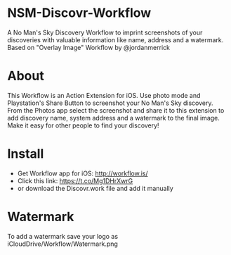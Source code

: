 # NSM-Discovr-Workflow
A No Man's Sky Discovery Workflow to imprint screenshots of your discoveries with valuable information like name, address and a watermark. Based on "Overlay Image" Workflow by @jordanmerrick
# About
This Workflow is an Action Extension for iOS. Use photo mode and Playstation's Share Button to screenshot your No Man's Sky discovery. From the Photos app select the screenshot and share it to this extension to add discovery name, system address and a watermark to the final image. Make it easy for other people to find your discovery!
# Install
- Get Workflow app for iOS: http://workflow.is/
- Click this link: https://t.co/Mg1DHrXwrG
- or download the Discovr.work file and add it manually
# Watermark
To add a watermark save your logo as iCloudDrive/Workflow/Watermark.png
